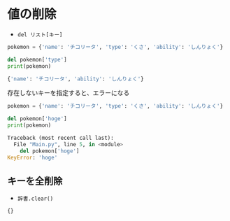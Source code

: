 # 値の削除

- `del リスト[キー]`

```python
pokemon = {'name': 'チコリータ', 'type': 'くさ', 'ability': 'しんりょく'}

del pokemon['type']
print(pokemon)
```

```python
{'name': 'チコリータ', 'ability': 'しんりょく'}
```

存在しないキーを指定すると、エラーになる

```python
pokemon = {'name': 'チコリータ', 'type': 'くさ', 'ability': 'しんりょく'}

del pokemon['hoge']
print(pokemon)
```

```python
Traceback (most recent call last):
  File "Main.py", line 5, in <module>
    del pokemon['hoge']
KeyError: 'hoge'
```

## キーを全削除

- `辞書.clear()`

```python
{}
```